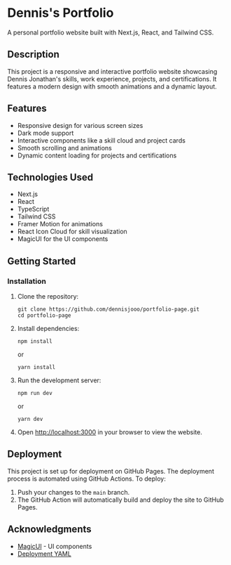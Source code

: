 # Dennis's Portfolio

A personal portfolio website built with Next.js, React, and Tailwind CSS.

## Description

This project is a responsive and interactive portfolio website showcasing Dennis Jonathan's skills, work experience, projects, and certifications. It features a modern design with smooth animations and a dynamic layout.

## Features

- Responsive design for various screen sizes
- Dark mode support
- Interactive components like a skill cloud and project cards
- Smooth scrolling and animations
- Dynamic content loading for projects and certifications

## Technologies Used

- Next.js
- React
- TypeScript
- Tailwind CSS
- Framer Motion for animations
- React Icon Cloud for skill visualization
- MagicUI for the UI components

## Getting Started

### Installation

1. Clone the repository:
   ```
   git clone https://github.com/dennisjooo/portfolio-page.git
   cd portfolio-page
   ```

2. Install dependencies:
   ```
   npm install
   ```
   or
   ```
   yarn install
   ```

3. Run the development server:
   ```
   npm run dev
   ```
   or
   ```
   yarn dev
   ```

4. Open [http://localhost:3000](http://localhost:3000) in your browser to view the website.

## Deployment

This project is set up for deployment on GitHub Pages. The deployment process is automated using GitHub Actions. To deploy:

1. Push your changes to the `main` branch.
2. The GitHub Action will automatically build and deploy the site to GitHub Pages.

## Acknowledgments

- [MagicUI](https://magicui.design/) - UI components
- [Deployment YAML](https://www.freecodecamp.org/news/how-to-deploy-next-js-app-to-github-pages/)
